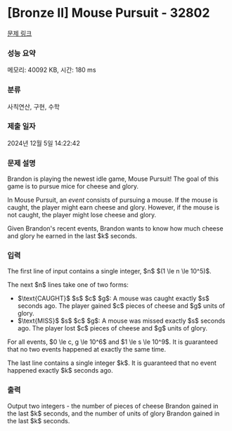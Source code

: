 # [Bronze II] Mouse Pursuit - 32802 

[문제 링크](https://www.acmicpc.net/problem/32802) 

### 성능 요약

메모리: 40092 KB, 시간: 180 ms

### 분류

사칙연산, 구현, 수학

### 제출 일자

2024년 12월 5일 14:22:42

### 문제 설명

<p>Brandon is playing the newest idle game, Mouse Pursuit! The goal of this game is to pursue mice for cheese and glory.</p>

<p>In Mouse Pursuit, an <em>event</em> consists of pursuing a mouse. If the mouse is caught, the player might earn cheese and glory. However, if the mouse is not caught, the player might lose cheese and glory.</p>

<p>Given Brandon's recent events, Brandon wants to know how much cheese and glory he earned in the last $k$ seconds.</p>

### 입력 

 <p>The first line of input contains a single integer, $n$ $(1 \le n \le 10^5)$.</p>

<p>The next $n$ lines take one of two forms:</p>

<ul>
	<li>$\text{CAUGHT}$ $s$ $c$ $g$: A mouse was caught exactly $s$ seconds ago. The player gained $c$  pieces of cheese and $g$ units of glory.</li>
	<li>$\text{MISS}$ $s$ $c$ $g$: A mouse was missed exactly $s$ seconds ago. The player lost $c$  pieces of cheese and $g$ units of glory.</li>
</ul>

<p>For all events, $0 \le c, g \le 10^6$ and $1 \le s \le 10^9$. It is guaranteed that no two events happened at exactly the same time.</p>

<p>The last line contains a single integer $k$. It is guaranteed that no event happened exactly $k$ seconds ago.</p>

### 출력 

 <p>Output two integers - the number of pieces of cheese Brandon gained in the last $k$ seconds, and the number of units of glory Brandon gained in the last $k$ seconds.</p>

